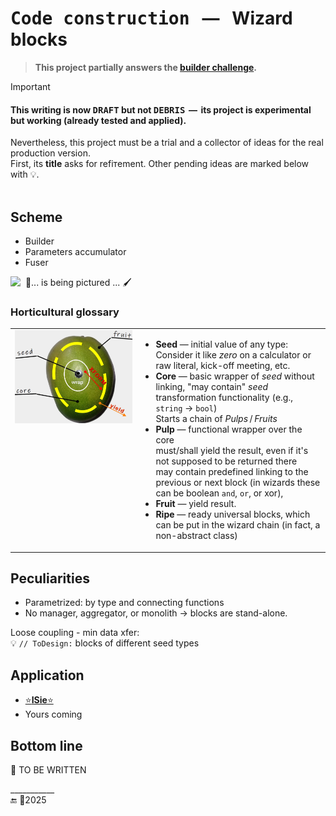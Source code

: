﻿# <samp>Code construction</samp> &nbsp; &mdash; &nbsp; Wizard blocks

> **This project partially answers the [builder challenge](../../../README+/techniques/README+/builders/README.md).**

> [!IMPORTANT]
>  #### This writing is now <samp>DRAFT</samp> **but not** <samp>DEBRIS</samp> &thinsp;&mdash;&thinsp; its project is experimental but working (already tested and applied).
> Nevertheless, this project must be a trial and a collector of ideas for the real production version.\
> First, its **title** asks for refiтement. Other pending ideas are marked below with 💡.\
> &nbsp;

## Scheme

+ Builder
+ Parameters accumulator
+ Fuser

<picture><img alt="&nbsp;  🚧... is being pictured ... 🖌️" src="../../../README+/_rsc/img/illus/WizConstr/Blocks-Intro.jpg" /></picture>

### Horticultural glossary

<table><tr valign="top"><td width="40%"><picture align="center"><img alt="&nbsp; Mango from orchard pic" src="../../../README+/_rsc/img/illus/WizConstr/SeedCoreFruit_block.jpg" width="750px"></picture>
</td><td>

+ **Seed** &mdash; initial value of any type:\
Consider it like _zero_ on a calculator or raw literal, kick-off meeting, etc.
+ **Core** &mdash; basic wrapper of _seed_ without linking, 
"may contain" _seed_ transformation functionality (e.g., `string` -> `bool`)\
Starts a chain of _Pulps_&thinsp;/&thinsp;_Fruits_
+ **Pulp** &mdash; functional wrapper over the core\
must/shall yield the result, even if it's not supposed to be returned there\
may contain predefined linking to the previous or next block (in wizards these can be boolean `and`, `or`, or xor),
+ **Fruit** &mdash; yield result.
+ **Ripe** &mdash; ready universal blocks, which can be put in the wizard chain (in fact, a non-abstract class)
  
</td></tr>
</table>

## Peculiarities

+ Parametrized: by type and connecting functions
+ No manager, aggregator, or monolith -> blocks are stand-alone.

Loose coupling - min data xfer:\
💡 `// ToDesign:` blocks of different seed types

## Application

* [⭐**ISie**⭐](../../../README+/parts/_ext/ISie/README.md)
* Yours coming

## Bottom line

🚧 TO BE WRITTEN

\___________\
🔚 🌙2025
